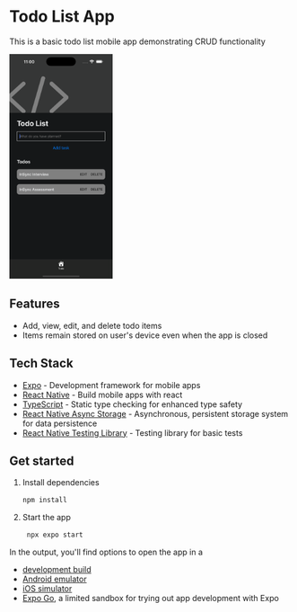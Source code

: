 # Todo List App

This is a basic todo list mobile app demonstrating CRUD functionality

<img src="assets/images/screenshot.png" alt="Todo List App" height="400" />

## Features
- Add, view, edit, and delete todo items
- Items remain stored on user's device even when the app is closed

## Tech Stack
- [Expo](https://expo.dev) - Development framework for mobile apps
- [React Native](https://reactnative.dev/) - Build mobile apps with react
- [TypeScript](https://www.typescriptlang.org/) - Static type checking for enhanced type safety
- [React Native Async Storage](https://www.npmjs.com/package/@react-native-async-storage/async-storage) - Asynchronous, persistent storage system for data persistence
- [React Native Testing Library](https://callstack.github.io/react-native-testing-library/) - Testing library for basic tests

## Get started

1. Install dependencies

   ```bash
   npm install
   ```

2. Start the app

   ```bash
    npx expo start
   ```

In the output, you'll find options to open the app in a

- [development build](https://docs.expo.dev/develop/development-builds/introduction/)
- [Android emulator](https://docs.expo.dev/workflow/android-studio-emulator/)
- [iOS simulator](https://docs.expo.dev/workflow/ios-simulator/)
- [Expo Go](https://expo.dev/go), a limited sandbox for trying out app development with Expo
